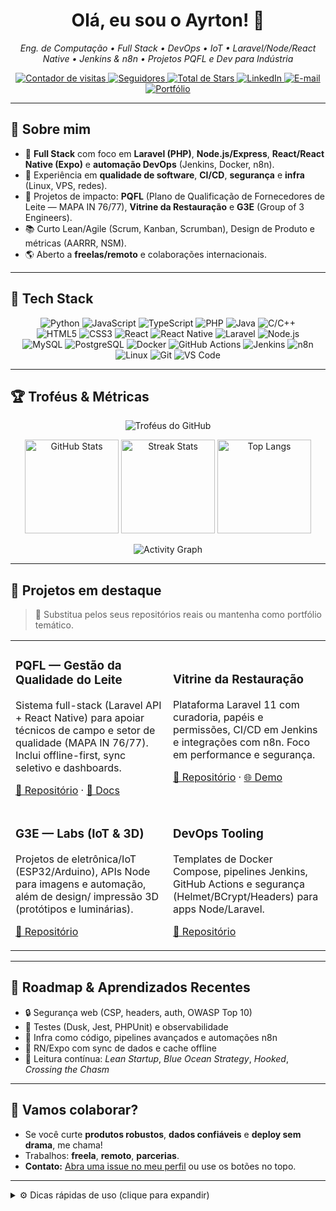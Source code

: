 <!--
  Perfil do GitHub — Ayrton Borges
  Dicas:
  1) Este README fica no repositório com o mesmo nome do seu usuário: AyrtonBorges/AyrtonBorges
  2) Edite os links marcados com "#" e os nomes de repositório nos "Projetos em destaque".
  3) Caso use WakaTime / Snake / Activity Graph, siga as instruções nos comentários.
-->

<h1 align="center">Olá, eu sou o Ayrton! 👋</h1>

<p align="center">
  <em>Eng. de Computação • Full Stack • DevOps • IoT • Laravel/Node/React Native • Jenkins & n8n • Projetos PQFL e Dev para Indústria</em>
</p>

<p align="center">
  <a href="https://komarev.com/ghpvc/?username=AyrtonBorges">
    <img alt="Contador de visitas" src="https://komarev.com/ghpvc/?username=AyrtonBorges&color=blueviolet&style=for-the-badge&label=VISITAS">
  </a>
  <a href="https://github.com/AyrtonBorges?tab=followers">
    <img alt="Seguidores" src="https://img.shields.io/github/followers/AyrtonBorges?style=for-the-badge">
  </a>
  <a href="https://github.com/AyrtonBorges?tab=repositories&sort=stargazers">
    <img alt="Total de Stars" src="https://img.shields.io/github/stars/AyrtonBorges?style=for-the-badge">
  </a>
  <!-- Substitua os links abaixo pelos seus -->
  <a href="#" title="LinkedIn">
    <img alt="LinkedIn" src="https://img.shields.io/badge/LinkedIn-0A66C2?style=for-the-badge&logo=linkedin&logoColor=white">
  </a>
  <a href="mailto:#" title="E-mail">
    <img alt="E-mail" src="https://img.shields.io/badge/Email-%23EA4335?style=for-the-badge&logo=gmail&logoColor=white">
  </a>
  <a href="#" title="Portfólio">
    <img alt="Portfólio" src="https://img.shields.io/badge/Portf%C3%B3lio-111111?style=for-the-badge&logo=vercel&logoColor=white">
  </a>
</p>

---

## 🧭 Sobre mim

- 🚀 **Full Stack** com foco em **Laravel (PHP)**, **Node.js/Express**, **React/React Native (Expo)** e **automação DevOps** (Jenkins, Docker, n8n).
- 🧪 Experiência em **qualidade de software**, **CI/CD**, **segurança** e **infra** (Linux, VPS, redes).
- 🧭 Projetos de impacto: **PQFL** (Plano de Qualificação de Fornecedores de Leite — MAPA IN 76/77), **Vitrine da Restauração** e **G3E** (Group of 3 Engineers).
- 📚 Curto Lean/Agile (Scrum, Kanban, Scrumban), Design de Produto e métricas (AARRR, NSM).
- 🌎 Aberto a **freelas/remoto** e colaborações internacionais.

---

## 🧰 Tech Stack

<p align="center">
  <!-- Linguagens -->
  <img alt="Python" src="https://img.shields.io/badge/Python-14354C?style=for-the-badge&logo=python&logoColor=white">
  <img alt="JavaScript" src="https://img.shields.io/badge/JavaScript-FFD600?style=for-the-badge&logo=javascript&logoColor=111">
  <img alt="TypeScript" src="https://img.shields.io/badge/TypeScript-3178C6?style=for-the-badge&logo=typescript&logoColor=white">
  <img alt="PHP" src="https://img.shields.io/badge/PHP-777BB4?style=for-the-badge&logo=php&logoColor=white">
  <img alt="Java" src="https://img.shields.io/badge/Java-FF0000?style=for-the-badge&logo=openjdk&logoColor=white">
  <img alt="C/C++" src="https://img.shields.io/badge/C%2FC%2B%2B-00599C?style=for-the-badge&logo=c%2B%2B&logoColor=white">
  <br/>
  <!-- Web -->
  <img alt="HTML5" src="https://img.shields.io/badge/HTML-E34F26?style=for-the-badge&logo=html5&logoColor=white">
  <img alt="CSS3" src="https://img.shields.io/badge/CSS-1572B6?style=for-the-badge&logo=css3&logoColor=white">
  <img alt="React" src="https://img.shields.io/badge/React-20232A?style=for-the-badge&logo=react&logoColor=61DAFB">
  <img alt="React Native" src="https://img.shields.io/badge/React%20Native-20232A?style=for-the-badge&logo=react&logoColor=61DAFB">
  <img alt="Laravel" src="https://img.shields.io/badge/Laravel-FF2D20?style=for-the-badge&logo=laravel&logoColor=white">
  <img alt="Node.js" src="https://img.shields.io/badge/Node.js-3C873A?style=for-the-badge&logo=nodedotjs&logoColor=white">
  <br/>
  <!-- Banco/Cloud -->
  <img alt="MySQL" src="https://img.shields.io/badge/MySQL-005C84?style=for-the-badge&logo=mysql&logoColor=white">
  <img alt="PostgreSQL" src="https://img.shields.io/badge/PostgreSQL-2F6792?style=for-the-badge&logo=postgresql&logoColor=white">
  <!-- <img alt="MongoDB" src="https://img.shields.io/badge/MongoDB-47A248?style=for-the-badge&logo=mongodb&logoColor=white"> -->
  <img alt="Docker" src="https://img.shields.io/badge/Docker-2496ED?style=for-the-badge&logo=docker&logoColor=white">
  <img alt="GitHub Actions" src="https://img.shields.io/badge/GitHub%20Actions-2671E5?style=for-the-badge&logo=github-actions&logoColor=white">
  <img alt="Jenkins" src="https://img.shields.io/badge/Jenkins-2C5263?style=for-the-badge&logo=jenkins&logoColor=white">
  <img alt="n8n" src="https://img.shields.io/badge/n8n.io-FE2C55?style=for-the-badge&logo=n8n&logoColor=white">
  <br/>
  <!-- Outros -->
  <img alt="Linux" src="https://img.shields.io/badge/Linux-111111?style=for-the-badge&logo=linux&logoColor=white">
  <img alt="Git" src="https://img.shields.io/badge/Git-F05032?style=for-the-badge&logo=git&logoColor=white">
  <img alt="VS Code" src="https://img.shields.io/badge/VS%20Code-0078D7?style=for-the-badge&logo=visualstudiocode&logoColor=white">
</p>

---

## 🏆 Troféus & Métricas

<p align="center">
  <img src="https://github-profile-trophy.vercel.app/?username=AyrtonBorges&theme=dracula&no-bg=true&no-frame=true&row=1&column=7" alt="Troféus do GitHub"/>
</p>

<p align="center">
  <img src="https://github-readme-stats.vercel.app/api?username=AyrtonBorges&show_icons=true&theme=bear&hide_border=true" height="150" alt="GitHub Stats"/>
  <img src="https://github-readme-streak-stats.herokuapp.com?user=AyrtonBorges&theme=dark&hide_border=true" height="150" alt="Streak Stats"/>
  <img src="https://github-readme-stats.vercel.app/api/top-langs/?username=AyrtonBorges&layout=compact&theme=dark&hide_border=true" height="150" alt="Top Langs"/>
</p>

<!-- Opcional: Gráfico de atividade (precisa estar online) -->
<p align="center">
  <img src="https://github-readme-activity-graph.vercel.app/graph?username=AyrtonBorges&theme=github-dark&hide_border=true" alt="Activity Graph"/>
</p>

<!-- Opcional: Cobra/Snake de contribuições (exige GitHub Action no seu repo)
<p align="center">
  <img src="https://raw.githubusercontent.com/AyrtonBorges/AyrtonBorges/output/snake.svg" alt="Snake animation"/>
</p>
Instruções: https://github.com/Platane/snk
-->

---

## 🚀 Projetos em destaque

> 🔖 Substitua pelos seus repositórios reais ou mantenha como portfólio temático.

<table>
  <tr>
    <td width="50%">
      <h3>PQFL — Gestão da Qualidade do Leite</h3>
      <p>Sistema full-stack (Laravel API + React Native) para apoiar técnicos de campo e setor de qualidade (MAPA IN 76/77). Inclui offline-first, sync seletivo e dashboards.</p>
      <p>
        <a href="#" target="_blank">🔗 Repositório</a> ·
        <a href="#" target="_blank">📄 Docs</a>
      </p>
    </td>
    <td width="50%">
      <h3>Vitrine da Restauração</h3>
      <p>Plataforma Laravel 11 com curadoria, papéis e permissões, CI/CD em Jenkins e integrações com n8n. Foco em performance e segurança.</p>
      <p>
        <a href="#" target="_blank">🔗 Repositório</a> ·
        <a href="#" target="_blank">🌐 Demo</a>
      </p>
    </td>
  </tr>
  <tr>
    <td width="50%">
      <h3>G3E — Labs (IoT & 3D)</h3>
      <p>Projetos de eletrônica/IoT (ESP32/Arduino), APIs Node para imagens e automação, além de design/ impressão 3D (protótipos e luminárias).</p>
      <p>
        <a href="#" target="_blank">🔗 Repositório</a>
      </p>
    </td>
    <td width="50%">
      <h3>DevOps Tooling</h3>
      <p>Templates de Docker Compose, pipelines Jenkins, GitHub Actions e segurança (Helmet/BCrypt/Headers) para apps Node/Laravel.</p>
      <p>
        <a href="#" target="_blank">🔗 Repositório</a>
      </p>
    </td>
  </tr>
</table>

<!-- Cards de repositórios fixados (troque owner/repo) 
<p align="center">
  <a href="https://github.com/AyrtonBorges/NOME_DO_REPO">
    <img src="https://github-readme-stats.vercel.app/api/pin/?username=AyrtonBorges&repo=NOME_DO_REPO&theme=tokyonight&hide_border=true" />
  </a>
  <a href="https://github.com/AyrtonBorges/NOME_DO_REPO2">
    <img src="https://github-readme-stats.vercel.app/api/pin/?username=AyrtonBorges&repo=NOME_DO_REPO2&theme=tokyonight&hide_border=true" />
  </a>
</p>
-->

---

## 📌 Roadmap & Aprendizados Recentes

- 🔒 Segurança web (CSP, headers, auth, OWASP Top 10)
- 🧪 Testes (Dusk, Jest, PHPUnit) e observabilidade
- 🐳 Infra como código, pipelines avançados e automações n8n
- 📱 RN/Expo com sync de dados e cache offline
- 🧠 Leitura contínua: *Lean Startup*, *Blue Ocean Strategy*, *Hooked*, *Crossing the Chasm*

---

## 🤝 Vamos colaborar?

- Se você curte **produtos robustos**, **dados confiáveis** e **deploy sem drama**, me chama!
- Trabalhos: **freela**, **remoto**, **parcerias**.
- **Contato:** [Abra uma issue no meu perfil](https://github.com/AyrtonBorges) ou use os botões no topo.

---

<details>
  <summary>⚙️ Dicas rápidas de uso (clique para expandir)</summary>

- Se aparecerem erros de CORS/limite nas imagens de métricas, troque os temas/ provedores (comentados neste README).
- Para o gráfico de atividade: usa `github-readme-activity-graph`; edite `username` e o tema.
- Para a Snake: configure a Action do `Platane/snk` (link nas instruções acima).
- Para WakaTime (tempo de código), adicione:
  
  ```md
  <!--START_SECTION:waka-->
  <!--END_SECTION:waka-->
